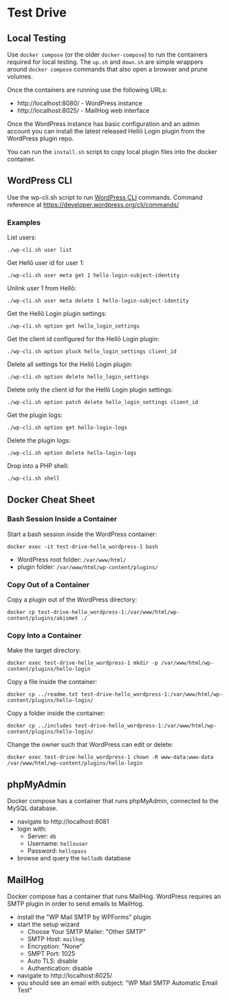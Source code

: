 # Test Drive

## Local Testing

Use `docker compose` (or the older `docker-compose`) to run the containers required for local testing. The `up.sh` and
`down.sh` are simple wrappers around `docker compose` commands that also open a browser and prune volumes.

Once the containers are running use the following URLs:
* http://localhost:8080/ - WordPress instance
* http://localhost:8025/ - MailHog web interface

Once the WordPress instance has basic configuration and an admin account you can install the latest released Hellō Login
plugin from the WordPress plugin repo.

You can run the `install.sh` script to copy local plugin files into the docker container.

## WordPress CLI

Use the wp-cli.sh script to run [WordPress CLI](https://wp-cli.org/) commands. Command reference at
https://developer.wordpress.org/cli/commands/

### Examples ###
List users:
```shell
./wp-cli.sh user list
```

Get Hellō user id for user 1:
```shell
./wp-cli.sh user meta get 1 hello-login-subject-identity
```

Unlink user 1 from Hellō:
```shell
./wp-cli.sh user meta delete 1 hello-login-subject-identity
```

Get the Hellō Login plugin settings:
```shell
./wp-cli.sh option get hello_login_settings
```

Get the client id configured for the Hellō Login plugin:
```shell
./wp-cli.sh option pluck hello_login_settings client_id
```

Delete all settings for the Hellō Login plugin:
```shell
./wp-cli.sh option delete hello_login_settings
```

Delete only the client id for the Hellō Login plugin settings:
```shell
./wp-cli.sh option patch delete hello_login_settings client_id
```

Get the plugin logs:
```shell
./wp-cli.sh option get hello-login-logs
```

Delete the plugin logs:
```shell
./wp-cli.sh option delete hello-login-logs
```

Drop into a PHP shell:
```shell
./wp-cli.sh shell
```

## Docker Cheat Sheet

### Bash Session Inside a Container

Start a bash session inside the WordPress container:
```shell
docker exec -it test-drive-hello_wordpress-1 bash
```

* WordPress root folder: `/var/www/html/`
* plugin folder: `/var/www/html/wp-content/plugins/`

### Copy Out of a Container

Copy a plugin out of the WordPress directory:
```shell
docker cp test-drive-hello_wordpress-1:/var/www/html/wp-content/plugins/akismet ./
```

### Copy Into a Container

Make the target directory:
```shell
docker exec test-drive-hello_wordpress-1 mkdir -p /var/www/html/wp-content/plugins/hello-login
```

Copy a file inside the container:
```shell
docker cp ../readme.txt test-drive-hello_wordpress-1:/var/www/html/wp-content/plugins/hello-login/
```

Copy a folder inside the container:
```shell
docker cp ../includes test-drive-hello_wordpress-1:/var/www/html/wp-content/plugins/hello-login/
```

Change the owner such that WordPress can edit or delete:
```shell
docker exec test-drive-hello_wordpress-1 chown -R www-data:www-data /var/www/html/wp-content/plugins/hello-login
```

## phpMyAdmin

Docker compose has a container that runs phpMyAdmin, connected to the MySQL database.

* navigate to http://localhost:8081
* login with:
  * Server: `db`
  * Username: `hellouser`
  * Password: `hellopass`
* browse and query the `hellodb` database


## MailHog

Docker compose has a container that runs MailHog. WordPress requires an SMTP plugin in order to send emails to MailHog.

* install the "WP Mail SMTP by WPForms" plugin
* start the setup wizard
  * Choose Your SMTP Mailer: "Other SMTP"
  * SMTP Host: `mailhog`
  * Encryption: "None"
  * SMPT Port: 1025
  * Auto TLS: disable
  * Authentication: disable
* navigate to http://localhost:8025/ 
* you should see an email with subject: "WP Mail SMTP Automatic Email Test"
